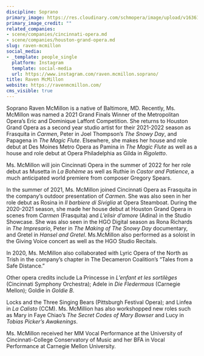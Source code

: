 ```yaml
---
discipline: Soprano
primary_image: https://res.cloudinary.com/schmopera/image/upload/v1636122206/media/2021/11/RavenMcMillonjpeg_jhnlrt.jpg
primary_image_credit: ""
related_companies:
- scene/companies/cincinnati-opera.md
- scene/companies/houston-grand-opera.md
slug: raven-mcmillon
social_media:
- _template: people_single
  platform: Instagram
  template: social-media
  url: https://www.instagram.com/raven.mcmillon.soprano/
title: Raven McMillon
website: https://ravenmcmillon.com/
cms_visible: true
---
```

Soprano Raven McMillon is a native of Baltimore, MD. Recently, Ms. McMillon was named a 2021 Grand Finals Winner of the Metropolitan Opera’s Eric and Dominique Laffont Competition. She returns to Houston Grand Opera as a second year studio artist for their 2021-2022 season as Frasquita in _Carmen_, Peter in Joel Thompson’s _The Snowy Day_, and Papagena in _The Magic Flute_. Elsewhere, she makes her house and role debut at Des Moines Metro Opera as Pamina in _The Magic Flute_ as well as a house and role debut at Opera Philadelphia as Gilda in _Rigoletto_.

Ms. McMillon will join Cincinnati Opera in the summer of 2022 for her role debut as Musetta in _La Bohème_ as well as Ruthie in _Castor and Patience_, a much anticipated world premiere from composer Gregory Spears.

In the summer of 2021, Ms. McMillon joined Cincinnati Opera as Frasquita in the company’s outdoor presentation of _Carmen_. She was also seen in her role debut as Rosina in _Il barbiere di Siviglia_ at Opera Steamboat. During the 2020-2021 season, she made her house debut at Houston Grand Opera in scenes from _Carmen_ (Frasquita) and _L’elisir d’amore_ (Adina) in the Studio Showcase. She was also seen in the HGO Digital season as Rona Richards in _The Impresario_, Peter in _The Making of The Snowy Day_ documentary, and Gretel in _Hansel and Gretel_. Ms.McMillon also performed as a soloist in the Giving Voice concert as well as the HGO Studio Recitals.

In 2020, Ms. McMillon also collaborated with Lyric Opera of the North as Trish in the company’s chapter in The Decameron Coalition’s “Tales from a Safe Distance.”

Other opera credits include La Princesse in _L’enfant et les sortilèges_ (Cincinnati Symphony Orchestra); Adele in _Die Fledermaus_ (Carnegie Mellon); Goldie in _Goldie B_.

Locks and the Three Singing Bears (Pittsburgh Festival Opera); and Linfea in _La Calisto_ (CCM). Ms. McMillion has also workshopped new roles such as Mary in Faye Chiao’s _The Secret Codes of Mary Bowser_ and Lucy in _Tobias Picker’s Awakenings_.

Ms. McMillon received her MM Vocal Performance at the University of Cincinnati-College Conservatory of Music and her BFA in Vocal Performance at Carnegie Mellon University.